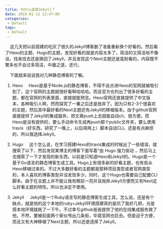 ```yaml
---
title: 为什么选择Jekyll？
date: 2019-01-12 12:47:00
categories: 
 - Default
tags:
 - Default
---
```


&nbsp;&nbsp;&nbsp;&nbsp;这几天把以前搭建的吃灰了很久的Jekyll博客删了准备重新换个好看的。然后看了Hexo的主题、Hugo的主题，发现好看的就是内容太多了，简洁的又简洁地不像话，找来找去还是换回了Jekyll，并且发现这个Next主题还是蛮耐看的，内容既不繁多也不会过多简洁，中庸之道，还行。
<!-- more -->

&nbsp;&nbsp;&nbsp;&nbsp;下面就来说说我对几种静态博客的了解。
1. Hexo
&nbsp;&nbsp;&nbsp;&nbsp;Hexo是基于Node.js的静态博客，不得不说点进Hexo的官网就被吸引到了，这个官网的主题就很好看啊哈哈哈。而且官方也列出了很多好看的主题，都在官网的列表里面，直接就能预览。Hexo官网还直接提供了中文版本，各种吸引人啊，然而探究了一番之后还是放弃了。因为只有2-3个很喜欢的主题，然后其中最好看的Next主题还有Jekyll的移植版本。由于github官网直接提供了Jekyll的集成服务，把文章push上去就能自动cli，很方便。而Hexo是没有提供的，要么手动命令生成再push那个public文件夹，要么使用travis（好东西，研究了一晚上，以后得用上）脚本自动CLI。还是有点麻烦的，所以我选择Jekyll。

2. Hugo
&nbsp;&nbsp;&nbsp;&nbsp;这个怎么说，在学习搭建Hexo的travis集成的时候出了一些错误，就搜索了以下，然后发现某博主的博客下面写着“由 Hugo 强力驱动 ，然后马上去搜索了一下才发现的新东西，以前是只知道Hexo和Jekyll的。Hugo是一个基于Go语言的静态博客生成工具。Hugo上有很多新的好看主题，也有些从Hexo移植过来的。不过大多数好看的主题都是那种项目类型或者官网类型的，本人喜欢的博客类型并没发现多少。同时，这个Hugo也需要自己配置CLI脚本。由于在主题上并不能让我有眼前一亮并且抛弃Jekyll方便而又有Next这么好看主题的特性。所以也决定不使用。

3. Jekyll
&nbsp;&nbsp;&nbsp;&nbsp;Jekyll是一个Ruby语言写的静态博客生成工具，怎么说，还是有个缺点，就是他的这个本地的ruby+Jekyll环境搭建真的是坑了我好几把，光是搭本地环境就耗了一下午。不过幸亏github爸爸提供了他的在线集成服务救了他，不然，要被前面两个家伙甩出几条街，毕竟官网也巨丑。但是迫于方便，而且又有大神移植了Next主题，所以还是选择了Jekyll。
